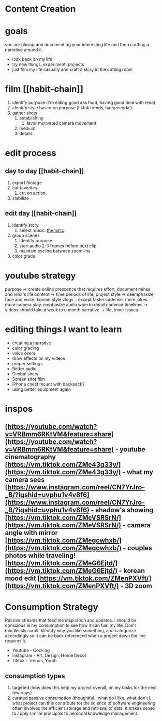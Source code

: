 # Content Creation
# goals
 you are filming and documenting your interesting life and then crafting a narrative around it. 
- look back on my life
- try new things, experiment, projects
- just film my life casually and craft a story in the cutting room

# film [[habit-chain]]
1. identify purpose (I'm eating good ass food, having good time with rena)
2. identify style based on purpose (tiktok trends, haegreendal)
3. gather shots
    1. establishing
        1. favor motivated camera movement
    2. medium
    3. details

# edit process
## day to day [[habit-chain]]
1. export footage
2. cut favorites
    1. cut on action
3. stabilize

## edit day [[habit-chain]]
1. identify story
    1. select music: [thematic](https://hellothematic.com/)
2. group scenes 
    1. identify purpose
    2. start audio 2-3 frames before next clip
    3. maintain eyeline between zoom-ins
3. color grade

# youtube strategy
purpose → create online prescence that requires effort, document mines and rena's life
content → time periods of life, project
style → deemphasize face and voice, korean style vlogs... except faster cadence. more jokes. more camera play. emphasize audio
wide to detail cadence
timelines → videos should take a week to a month
narrative → life, inner issues

# editing things I want to learn
- creating a narrative
- color grading
- voice overs
- draw effects on my videos
- proper settings
- Better audio
- Gimbal shots
- Screen shot film
- iPhone chest mount with backpack?
- using better equipment again

# inspos
[https://youtube.com/watch?v=VRBmm6RKtVM&feature=share](https://youtube.com/watch?v=VRBmm6RKtVM&feature=share) - youtube cinematography
[https://vm.tiktok.com/ZMe43g33y/](https://vm.tiktok.com/ZMe43g33y/) - what my camera sees
[https://www.instagram.com/reel/CN7YrJro-_B/?igshid=uvphu1v4v8f6](https://www.instagram.com/reel/CN7YrJro-_B/?igshid=uvphu1v4v8f6) - shadow's showing
[https://vm.tiktok.com/ZMeVSRSrN/](https://vm.tiktok.com/ZMeVSRSrN/) - camera angle with mirror 
[https://vm.tiktok.com/ZMegcwhxb/](https://vm.tiktok.com/ZMegcwhxb/) - couples photos while traveling!
[https://vm.tiktok.com/ZMeG6Ejtd/](https://vm.tiktok.com/ZMeG6Ejtd/) - korean mood edit
[https://vm.tiktok.com/ZMenPXVft/](https://vm.tiktok.com/ZMenPXVft/) - 3D zoom
---

# Consumption Strategy
Passive streams that feed me inspiration and updates. I should be conscious in my consumption to see how it can fuel my life. Don't mindlessly scroll. Identify why you like something, and categorize accordingly so it can be back referenced when a project down the line requires it. 
- Youtube - Cooking
- Instagram - Art, Design, Home Decor
- Tiktok - Trends, Youth

## consumption types
1. targeted (how does this help my project overall, on my tasks for the next few days)
2. curated passive consumption (thoughtful.. what do I like. what don't I, what project can this contribute to)
the science of software engineering often involves the efficient storage and retrieval of data. it makes sense to apply similar principals to personal knowledge management. 